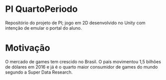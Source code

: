 # PI QuartoPeriodo
Repositório do projeto de PI; jogo em 2D desenvolvido no Unity com intenção de emular o portal do aluno.
# Motivação
O mercado de games tem crescido no Brasil. O país movimentou 1,5 bilhões de dólares em 2016 e já é o quarto maior consumidor de games do mundo segundo a Super Data Research.
